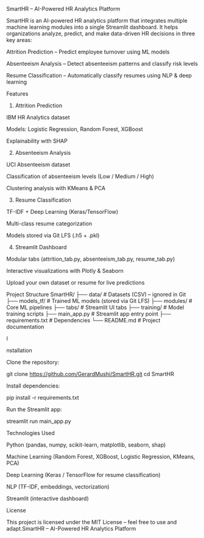 SmartHR – AI-Powered HR Analytics Platform

SmartHR is an AI-powered HR analytics platform that integrates multiple machine learning modules into a single Streamlit dashboard.
It helps organizations analyze, predict, and make data-driven HR decisions in three key areas:

Attrition Prediction – Predict employee turnover using ML models

Absenteeism Analysis – Detect absenteeism patterns and classify risk levels

Resume Classification – Automatically classify resumes using NLP & deep learning


Features

1) Attrition Prediction

IBM HR Analytics dataset

Models: Logistic Regression, Random Forest, XGBoost

Explainability with SHAP


2) Absenteeism Analysis

UCI Absenteeism dataset

Classification of absenteeism levels (Low / Medium / High)

Clustering analysis with KMeans & PCA


3) Resume Classification

TF-IDF + Deep Learning (Keras/TensorFlow)

Multi-class resume categorization

Models stored via Git LFS (.h5 + .pkl)


4) Streamlit Dashboard

Modular tabs (attrition_tab.py, absenteeism_tab.py, resume_tab.py)

Interactive visualizations with Plotly & Seaborn

Upload your own dataset or resume for live predictions

Project Structure
SmartHR/
 ├── data/               # Datasets (CSV) – ignored in Git
 ├── models_tf/          # Trained ML models (stored via Git LFS)
 ├── modules/            # Core ML pipelines
 ├── tabs/               # Streamlit UI tabs
 ├── training/           # Model training scripts
 ├── main_app.py         # Streamlit app entry point
 ├── requirements.txt    # Dependencies
 └── README.md           # Project documentation

I

nstallation

Clone the repository:

git clone https://github.com/GerardMushi/SmartHR.git
cd SmartHR


Install dependencies:

pip install -r requirements.txt


Run the Streamlit app:

streamlit run main_app.py



Technologies Used

Python (pandas, numpy, scikit-learn, matplotlib, seaborn, shap)

Machine Learning (Random Forest, XGBoost, Logistic Regression, KMeans, PCA)

Deep Learning (Keras / TensorFlow for resume classification)

NLP (TF-IDF, embeddings, vectorization)

Streamlit (interactive dashboard)

License

This project is licensed under the MIT License – feel free to use and adapt.SmartHR – AI-Powered HR Analytics Platform
